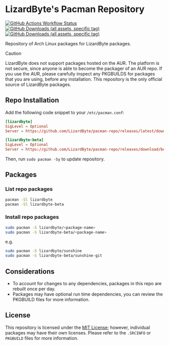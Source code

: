 # LizardByte's Pacman Repository

[![GitHub Actions Workflow Status](https://img.shields.io/github/actions/workflow/status/LizardByte/pacman-repo/build-repo.yml?branch=master&event=schedule&style=for-the-badge&logo=github)](https://github.com/LizardByte/pacman-repo/actions/workflows/build-repo.yml?query=event%3Aschedule+branch%3Amaster)
[![GitHub Downloads (all assets, specific tag)](https://img.shields.io/github/downloads/LizardByte/pacman-repo/beta/total?style=for-the-badge&logo=archlinux&label=daily%20downloads%40beta)](https://github.com/LizardByte/pacman-repo/releases/tag/beta)
[![GitHub Downloads (all assets, specific tag)](https://img.shields.io/github/downloads/LizardByte/pacman-repo/latest/total?style=for-the-badge&logo=archlinux&label=daily%20downloads%40latest)](https://github.com/LizardByte/pacman-repo/releases/latest)

Repository of Arch Linux packages for LizardByte packages.

> [!CAUTION]
> LizardByte does not support packages hosted on the AUR. The platform is not secure, since anyone is able to
> become the packager of an AUR repo. If you use the AUR, please carefully inspect any PKGBUILDS for packages that you
> are using, before any installation. This repository is the only official source of LizardByte packages.

## Repo Installation

Add the following code snippet to your `/etc/pacman.conf`:

```conf
[lizardbyte]
SigLevel = Optional
Server = https://github.com/LizardByte/pacman-repo/releases/latest/download
```

```conf
[lizardbyte-beta]
SigLevel = Optional
Server = https://github.com/LizardByte/pacman-repo/releases/download/beta
```

Then, run `sudo pacman -Sy` to update repository.

## Packages

### List repo packages

```bash
pacman -Sl lizardbyte
pacman -Sl lizardbyte-beta
```

### Install repo packages

```bash
sudo pacman -S lizardbyte/<package-name>
sudo pacman -S lizardbyte-beta/<package-name>
```

e.g.
```bash
sudo pacman -S lizardbyte/sunshine
sudo pacman -S lizardbyte-beta/sunshine-git
```

## Considerations

- To account for changes to any dependencies, packages in this repo are rebuilt once per day.
- Packages may have optional run time dependencies, you can review the PKGBUILD files for more information.

## License

This repository is licensed under the [MIT License](LICENSE); however, individual packages may have their own licenses.
Please refer to the `.SRCINFO` or `PKGBUILD` files for more information.

